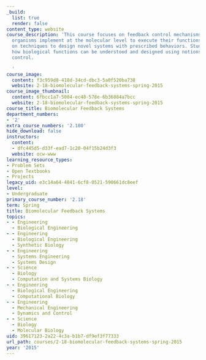 ```yaml
---
_build:
  list: true
  render: false
content_type: website
course_description: 'This course focuses on feedback control mechanisms that living
  organisms implement at the molecular level to execute their functions, with emphasis
  on techniques to design novel systems with prescribed behaviors. Students will learn
  how biological functions can be understood and designed using notions from feedback
  control.

  '
course_image:
  content: f3c959d8-418d-34cd-dbc3-5a0f520ba738
  website: 2-18-biomolecular-feedback-systems-spring-2015
course_image_thumbnail:
  content: 6fbcc1a7-5004-ec48-578e-6b36084a7bcc
  website: 2-18-biomolecular-feedback-systems-spring-2015
course_title: Biomolecular Feedback Systems
department_numbers:
- '2'
extra_course_numbers: '2.180'
hide_download: false
instructors:
  content:
  - dfc445d5-d33f-ead7-1c20-04f15b24d3f3
  website: ocw-www
learning_resource_types:
- Problem Sets
- Open Textbooks
- Projects
legacy_uid: e3c14a64-4841-6cf8-0521-590661dc8eef
level:
- Undergraduate
primary_course_number: '2.18'
term: Spring
title: Biomolecular Feedback Systems
topics:
- - Engineering
  - Biological Engineering
- - Engineering
  - Biological Engineering
  - Synthetic Biology
- - Engineering
  - Systems Engineering
  - Systems Design
- - Science
  - Biology
  - Computation and Systems Biology
- - Engineering
  - Biological Engineering
  - Computational Biology
- - Engineering
  - Mechanical Engineering
  - Dynamics and Control
- - Science
  - Biology
  - Molecular Biology
uid: 39617123-2a22-4c3a-b1b7-df9ef3f77333
url_path: courses/2-18-biomolecular-feedback-systems-spring-2015
year: '2015'
---
```

